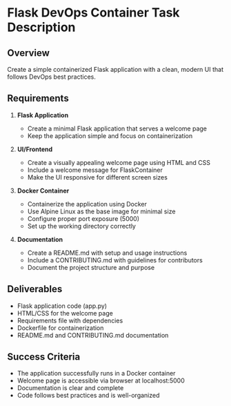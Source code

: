 # Flask DevOps Container Task Description

## Overview

Create a simple containerized Flask application with a clean, modern UI that follows DevOps best practices.

## Requirements

1. **Flask Application**
   - Create a minimal Flask application that serves a welcome page
   - Keep the application simple and focus on containerization

2. **UI/Frontend**
   - Create a visually appealing welcome page using HTML and CSS
   - Include a welcome message for FlaskContainer
   - Make the UI responsive for different screen sizes

3. **Docker Container**
   - Containerize the application using Docker
   - Use Alpine Linux as the base image for minimal size
   - Configure proper port exposure (5000)
   - Set up the working directory correctly

4. **Documentation**
   - Create a README.md with setup and usage instructions
   - Include a CONTRIBUTING.md with guidelines for contributors
   - Document the project structure and purpose

## Deliverables

- Flask application code (app.py)
- HTML/CSS for the welcome page
- Requirements file with dependencies
- Dockerfile for containerization
- README.md and CONTRIBUTING.md documentation

## Success Criteria

- The application successfully runs in a Docker container
- Welcome page is accessible via browser at localhost:5000
- Documentation is clear and complete
- Code follows best practices and is well-organized